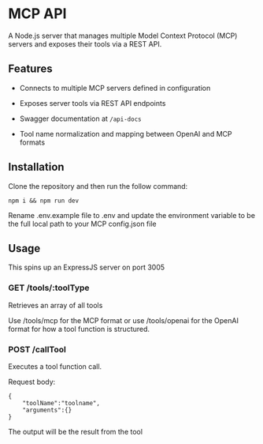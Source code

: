 # MCP API

  

A Node.js server that manages multiple Model Context Protocol (MCP) servers and exposes their tools via a REST API.

  

## Features

  

- Connects to multiple MCP servers defined in configuration

- Exposes server tools via REST API endpoints

- Swagger documentation at `/api-docs`

- Tool name normalization and mapping between OpenAI and MCP formats

## Installation

Clone the repository and then run the follow command:

    npm i && npm run dev

Rename .env.example file to .env and update the environment variable to be the full local path to your MCP config.json file
  

## Usage

  This spins up an ExpressJS server on port 3005

### GET /tools/:toolType

  

Retrieves an array of all tools

  

Use /tools/mcp for the MCP format or use /tools/openai for the OpenAI format for how a tool function is structured.

  

### POST /callTool

  

Executes a tool function call.

  

Request body:

    {
	    "toolName":"toolname",
	    "arguments":{}
	}

The output will be the result from the tool
